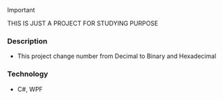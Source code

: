 > [!IMPORTANT]
> THIS IS JUST A PROJECT FOR STUDYING PURPOSE

### Description
  - This project change number from Decimal to Binary and Hexadecimal
### Technology
  - C#, WPF
